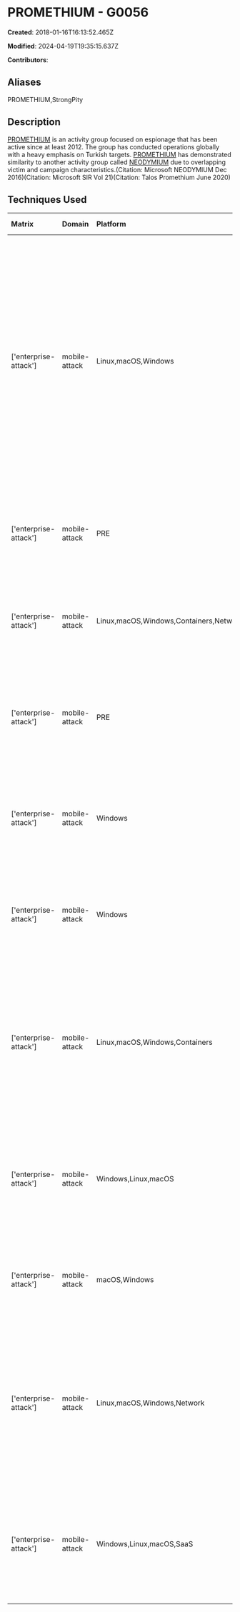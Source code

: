 # PROMETHIUM - G0056

**Created**: 2018-01-16T16:13:52.465Z

**Modified**: 2024-04-19T19:35:15.637Z

**Contributors**: 

## Aliases

PROMETHIUM,StrongPity

## Description

[PROMETHIUM](https://attack.mitre.org/groups/G0056) is an activity group focused on espionage that has been active since at least 2012. The group has conducted operations globally with a heavy emphasis on Turkish targets. [PROMETHIUM](https://attack.mitre.org/groups/G0056) has demonstrated similarity to another activity group called [NEODYMIUM](https://attack.mitre.org/groups/G0055) due to overlapping victim and campaign characteristics.(Citation: Microsoft NEODYMIUM Dec 2016)(Citation: Microsoft SIR Vol 21)(Citation: Talos Promethium June 2020)

## Techniques Used

|Matrix|Domain|Platform|Technique ID|Technique Name|Use|
| :---| :---| :---| :---| :---| :---|
|['enterprise-attack']|mobile-attack|Linux,macOS,Windows|T1204.002|Malicious File|[PROMETHIUM](https://attack.mitre.org/groups/G0056) has attempted to get users to execute compromised installation files for legitimate software including compression applications, security software, browsers, file recovery applications, and other tools and utilities.(Citation: Talos Promethium June 2020)(Citation: Bitdefender StrongPity June 2020)|
|['enterprise-attack']|mobile-attack|PRE|T1587.002|Code Signing Certificates|[PROMETHIUM](https://attack.mitre.org/groups/G0056) has created self-signed certificates to sign malicious installers.(Citation: Bitdefender StrongPity June 2020)|
|['enterprise-attack']|mobile-attack|Linux,macOS,Windows,Containers,Network|T1078.003|Local Accounts|[PROMETHIUM](https://attack.mitre.org/groups/G0056) has created admin accounts on a compromised host.(Citation: Bitdefender StrongPity June 2020)|
|['enterprise-attack']|mobile-attack|PRE|T1587.003|Digital Certificates|[PROMETHIUM](https://attack.mitre.org/groups/G0056) has created self-signed digital certificates for use in HTTPS C2 traffic.(Citation: Talos Promethium June 2020)|
|['enterprise-attack']|mobile-attack|Windows|T1547.001|Registry Run Keys / Startup Folder|[PROMETHIUM](https://attack.mitre.org/groups/G0056) has used Registry run keys to establish persistence.(Citation: Talos Promethium June 2020)|
|['enterprise-attack']|mobile-attack|Windows|T1543.003|Windows Service|[PROMETHIUM](https://attack.mitre.org/groups/G0056) has created new services and modified existing services for persistence.(Citation: Bitdefender StrongPity June 2020)|
|['enterprise-attack']|mobile-attack|Linux,macOS,Windows,Containers|T1036.005|Match Legitimate Name or Location|[PROMETHIUM](https://attack.mitre.org/groups/G0056) has disguised malicious installer files by bundling them with legitimate software installers.(Citation: Talos Promethium June 2020)(Citation: Bitdefender StrongPity June 2020)|
|['enterprise-attack']|mobile-attack|Windows,Linux,macOS|T1036.004|Masquerade Task or Service|[PROMETHIUM](https://attack.mitre.org/groups/G0056) has named services to appear legitimate.(Citation: Talos Promethium June 2020)(Citation: Bitdefender StrongPity June 2020)|
|['enterprise-attack']|mobile-attack|macOS,Windows|T1553.002|Code Signing|[PROMETHIUM](https://attack.mitre.org/groups/G0056) has signed code with self-signed certificates.(Citation: Bitdefender StrongPity June 2020)|
|['enterprise-attack']|mobile-attack|Linux,macOS,Windows,Network|T1205.001|Port Knocking|[PROMETHIUM](https://attack.mitre.org/groups/G0056) has used a script that configures the knockd service and firewall to only accept C2 connections from systems that use a specified sequence of knock ports.(Citation: Bitdefender StrongPity June 2020)|
|['enterprise-attack']|mobile-attack|Windows,Linux,macOS,SaaS|T1189|Drive-by Compromise|[PROMETHIUM](https://attack.mitre.org/groups/G0056) has used watering hole attacks to deliver malicious versions of legitimate installers.(Citation: Bitdefender StrongPity June 2020)|
